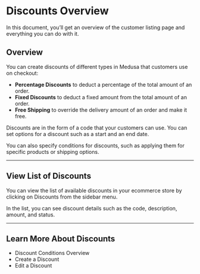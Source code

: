 # Discounts Overview

In this document, you’ll get an overview of the customer listing page and everything you can do with it.

## Overview

You can create discounts of different types in Medusa that customers use on checkout:

- **Percentage Discounts** to deduct a percentage of the total amount of an order.
- **Fixed Discounts** to deduct a fixed amount from the total amount of an order.
- **Free Shipping** to override the delivery amount of an order and make it free.

Discounts are in the form of a code that your customers can use. You can set options for a discount such as a start and an end date.

You can also specify conditions for discounts, such as applying them for specific products or shipping options.

---

## View List of Discounts

You can view the list of available discounts in your ecommerce store by clicking on Discounts from the sidebar menu.

In the list, you can see discount details such as the code, description, amount, and status.

---

## Learn More About Discounts

- Discount Conditions Overview
- Create a Discount
- Edit a Discount
